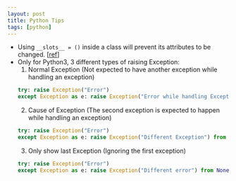 ```yaml
---
layout: post
title: Python Tips
tags: [python]
---
```


- Using `__slots__ = ()` inside a class will prevent its attributes to be changed. [[ref](https://stackoverflow.com/a/23274028)]
- Only for Python3, 3 different types of raising Exception:
  1. Normal Exception (Not expected to have another exception while handling an exception)
    ```python
    try: raise Exception("Error")
    except Exception as e: raise Exception("Error while handling Exception")
    ```
  2. Cause of Exception (The second exception is expected to happen while handling an exception)
    ```python
    try: raise Exception("Error")
    except Exception as e: raise Exception("Different Exception") from e
    ```
  3. Only show last Exception (Ignoring the first exception)
    ```python
    try: raise Exception("Error")
    except Exception as e: raise Exception("Different error") from None
    ```
